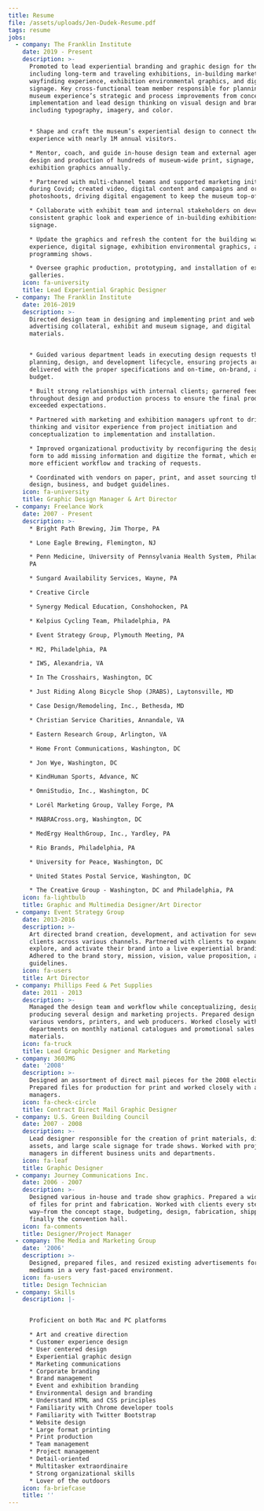 ```yaml
---
title: Resume
file: /assets/uploads/Jen-Dudek-Resume.pdf
tags: resume
jobs:
  - company: The Franklin Institute
    date: 2019 - Present
    description: >-
      Promoted to lead experiential branding and graphic design for the museum,
      including long-term and traveling exhibitions, in-building marketing,
      wayfinding experience, exhibition environmental graphics, and digital
      signage. Key cross-functional team member responsible for planning the
      museum experience’s strategic and process improvements from concept to
      implementation and lead design thinking on visual design and branding,
      including typography, imagery, and color.


      * Shape and craft the museum’s experiential design to connect the
      experience with nearly 1M annual visitors.

      * Mentor, coach, and guide in-house design team and external agencies in
      design and production of hundreds of museum-wide print, signage, and
      exhibition graphics annually.

      * Partnered with multi-channel teams and supported marketing initiatives
      during Covid; created video, digital content and campaigns and organized
      photoshoots, driving digital engagement to keep the museum top-of-mind.

      * Collaborate with exhibit team and internal stakeholders on developing a
      consistent graphic look and experience of in-building exhibitions and
      signage.

      * Update the graphics and refresh the content for the building wayfinding
      experience, digital signage, exhibition environmental graphics, and live
      programming shows.

      * Oversee graphic production, prototyping, and installation of exhibits in
      galleries.
    icon: fa-university
    title: Lead Experiential Graphic Designer
  - company: The Franklin Institute
    date: 2016-2019
    description: >-
      Directed design team in designing and implementing print and web
      advertising collateral, exhibit and museum signage, and digital
      materials. 


      * Guided various department leads in executing design requests through the
      planning, design, and development lifecycle, ensuring projects are
      delivered with the proper specifications and on-time, on-brand, and within
      budget. 

      * Built strong relationships with internal clients; garnered feedback
      throughout design and production process to ensure the final product
      exceeded expectations. 

      * Partnered with marketing and exhibition managers upfront to drive design
      thinking and visitor experience from project initiation and
      conceptualization to implementation and installation.

      * Improved organizational productivity by reconfiguring the design request
      form to add missing information and digitize the format, which enabled a
      more efficient workflow and tracking of requests. 

      * Coordinated with vendors on paper, print, and asset sourcing that met
      design, business, and budget guidelines.
    icon: fa-university
    title: Graphic Design Manager & Art Director
  - company: Freelance Work
    date: 2007 - Present
    description: >-
      * Bright Path Brewing, Jim Thorpe, PA

      * Lone Eagle Brewing, Flemington, NJ

      * Penn Medicine, University of Pennsylvania Health System, Philadelphia,
      PA

      * Sungard Availability Services, Wayne, PA

      * Creative Circle

      * Synergy Medical Education, Conshohocken, PA

      * Kelpius Cycling Team, Philadelphia, PA

      * Event Strategy Group, Plymouth Meeting, PA

      * M2, Philadelphia, PA

      * IWS, Alexandria, VA

      * In The Crosshairs, Washington, DC

      * Just Riding Along Bicycle Shop (JRABS), Laytonsville, MD

      * Case Design/Remodeling, Inc., Bethesda, MD

      * Christian Service Charities, Annandale, VA

      * Eastern Research Group, Arlington, VA

      * Home Front Communications, Washington, DC

      * Jon Wye, Washington, DC

      * KindHuman Sports, Advance, NC

      * OmniStudio, Inc., Washington, DC

      * Lorél Marketing Group, Valley Forge, PA

      * MABRACross.org, Washington, DC

      * MedErgy HealthGroup, Inc., Yardley, PA

      * Rio Brands, Philadelphia, PA

      * University for Peace, Washington, DC

      * United States Postal Service, Washington, DC

      * The Creative Group - Washington, DC and Philadelphia, PA
    icon: fa-lightbulb
    title: Graphic and Multimedia Designer/Art Director
  - company: Event Strategy Group
    date: 2013-2016
    description: >-
      Art directed brand creation, development, and activation for several
      clients across various channels. Partnered with clients to expand,
      explore, and activate their brand into a live experiential branding.
      Adhered to the brand story, mission, vision, value proposition, and brand
      guidelines.
    icon: fa-users
    title: Art Director
  - company: Phillips Feed & Pet Supplies
    date: 2011 - 2013
    description: >-
      Managed the design team and workflow while conceptualizing, designing, and
      producing several design and marketing projects. Prepared design files for
      various vendors, printers, and web producers. Worked closely with internal
      departments on monthly national catalogues and promotional sales
      materials.
    icon: fa-truck
    title: Lead Graphic Designer and Marketing
  - company: 360JMG
    date: '2008'
    description: >-
      Designed an assortment of direct mail pieces for the 2008 election cycle.
      Prepared files for production for print and worked closely with account
      managers.
    icon: fa-check-circle
    title: Contract Direct Mail Graphic Designer
  - company: U.S. Green Building Council
    date: 2007 - 2008
    description: >-
      Lead designer responsible for the creation of print materials, digital
      assets, and large scale signage for trade shows. Worked with project
      managers in different business units and departments.
    icon: fa-leaf
    title: Graphic Designer
  - company: Journey Communications Inc.
    date: 2006 - 2007
    description: >-
      Designed various in-house and trade show graphics. Prepared a wide variety
      of files for print and fabrication. Worked with clients every step of the
      way–from the concept stage, budgeting, design, fabrication, shipping, and
      finally the convention hall.
    icon: fa-comments
    title: Designer/Project Manager
  - company: The Media and Marketing Group
    date: '2006'
    description: >-
      Designed, prepared files, and resized existing advertisements for various
      mediums in a very fast-paced environment.
    icon: fa-users
    title: Design Technician
  - company: Skills
    description: |-


      Proficient on both Mac and PC platforms

      * Art and creative direction
      * Customer experience design
      * User centered design
      * Experiential graphic design
      * Marketing communications
      * Corporate branding
      * Brand management
      * Event and exhibition branding
      * Environmental design and branding
      * Understand HTML and CSS principles
      * Familiarity with Chrome developer tools
      * Familiarity with Twitter Bootstrap
      * Website design
      * Large format printing
      * Print production
      * Team management
      * Project management
      * Detail-oriented
      * Multitasker extraordinaire
      * Strong organizational skills
      * Lover of the outdoors
    icon: fa-briefcase
    title: ''
---
```


